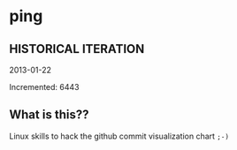# ping

## HISTORICAL ITERATION
2013-01-22

Incremented: 6443

## What is this?? 
Linux skills to hack the github commit visualization chart `;-)`
